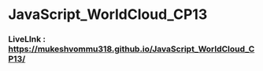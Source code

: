 # JavaScript_WorldCloud_CP13
### LiveLInk : https://mukeshvommu318.github.io/JavaScript_WorldCloud_CP13/
